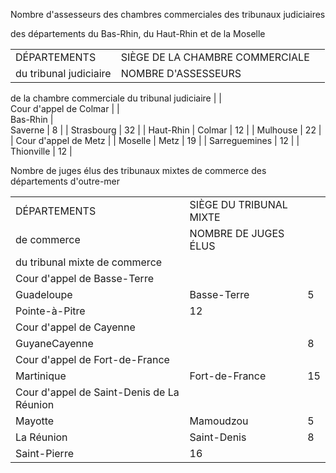 Nombre d'assesseurs des chambres commerciales des tribunaux judiciaires

des départements du Bas-Rhin, du Haut-Rhin et de la Moselle

|  |  |  |
| --- | --- | --- |
| DÉPARTEMENTS | SIÈGE DE LA CHAMBRE COMMERCIALE
du tribunal judiciaire | NOMBRE D'ASSESSEURS
de la chambre commerciale
du tribunal judiciaire |
|\
Cour d'appel de Colmar |
|\
Bas-Rhin |\
Saverne | 8 |
| Strasbourg | 32 |
| Haut-Rhin | Colmar | 12 |
| Mulhouse | 22 |
| Cour d'appel de Metz |
| Moselle | Metz | 19 |
| Sarreguemines | 12 |
| Thionville | 12 |

Nombre de juges élus des tribunaux mixtes de commerce des départements d'outre-mer

|  |  |  |
| --- | --- | --- |
| DÉPARTEMENTS | SIÈGE DU TRIBUNAL MIXTE
de commerce | NOMBRE DE JUGES ÉLUS
du tribunal mixte de commerce |
| Cour d'appel de Basse-Terre |
| Guadeloupe | Basse-Terre | 5 |
| Pointe-à-Pitre | 12 |
| Cour d'appel de Cayenne |
| GuyaneCayenne |   | 8 |
| Cour d'appel de Fort-de-France |
| Martinique | Fort-de-France | 15 |
| Cour d'appel de Saint-Denis de La Réunion |
| Mayotte | Mamoudzou | 5 |
| La Réunion | Saint-Denis | 8 |
| Saint-Pierre | 16 |
